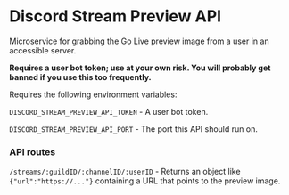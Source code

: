 # Discord Stream Preview API
Microservice for grabbing the Go Live preview image from a user in an accessible server.

**Requires a user bot token; use at your own risk. You will probably get banned if you use this too frequently.**

Requires the following environment variables:

`DISCORD_STREAM_PREVIEW_API_TOKEN` - A user bot token.

`DISCORD_STREAM_PREVIEW_API_PORT` - The port this API should run on.

### API routes
`/streams/:guildID/:channelID/:userID` - Returns an object like `{"url":"https://..."}`
containing a URL that points to the preview image.
